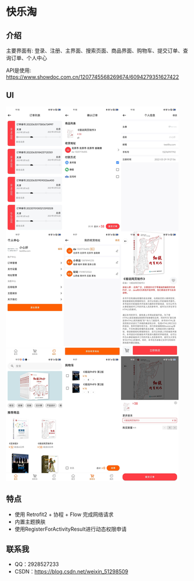 # 快乐淘

## 介绍

主要界面有: 登录、注册、主界面、搜索页面、商品界面、购物车、提交订单、查询订单、个人中心

API是使用: https://www.showdoc.com.cn/1207745568269674/6094279351627422

## UI

![image](img/img1.jpg)

## 特点

* 使用 Retrofit2 + 协程 + Flow 完成网络请求
* 内置主题换肤
* 使用RegisterForActivityResult进行动态权限申请

## 联系我

* QQ：2928527233
* CSDN：https://blog.csdn.net/weixin_51298509
